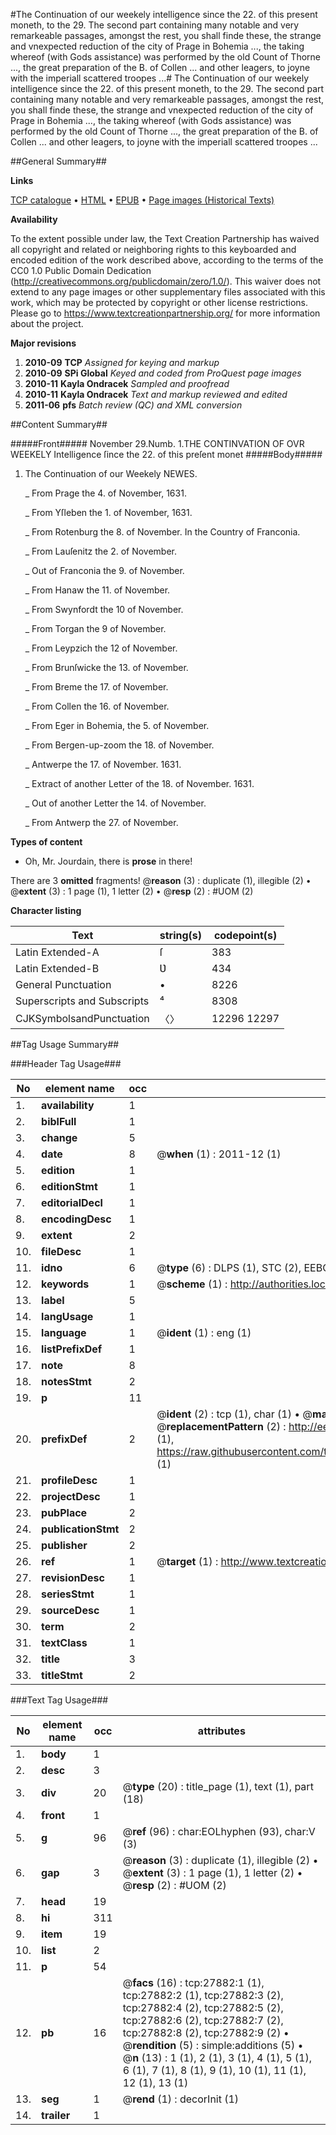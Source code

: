 #The Continuation of our weekely intelligence since the 22. of this present moneth, to the 29. The second part containing many notable and very remarkeable passages, amongst the rest, you shall finde these, the strange and vnexpected reduction of the city of Prage in Bohemia ..., the taking whereof (with Gods assistance) was performed by the old Count of Thorne ..., the great preparation of the B. of Collen ... and other leagers, to joyne with the imperiall scattered troopes ...#
The Continuation of our weekely intelligence since the 22. of this present moneth, to the 29. The second part containing many notable and very remarkeable passages, amongst the rest, you shall finde these, the strange and vnexpected reduction of the city of Prage in Bohemia ..., the taking whereof (with Gods assistance) was performed by the old Count of Thorne ..., the great preparation of the B. of Collen ... and other leagers, to joyne with the imperiall scattered troopes ...

##General Summary##

**Links**

[TCP catalogue](http://www.ota.ox.ac.uk/tcp/)  • 
[HTML](http://tei.it.ox.ac.uk/tcp/Texts-HTML/free/A08/A08147.html)  • 
[EPUB](http://tei.it.ox.ac.uk/tcp/Texts-EPUB/free/A08/A08147.epub) • 
[Page images (Historical Texts)](https://historicaltexts.jisc.ac.uk/eebo-25208454e)

**Availability**

To the extent possible under law, the Text Creation Partnership has waived all copyright and related or neighboring rights to this keyboarded and encoded edition of the work described above, according to the terms of the CC0 1.0 Public Domain Dedication (http://creativecommons.org/publicdomain/zero/1.0/). This waiver does not extend to any page images or other supplementary files associated with this work, which may be protected by copyright or other license restrictions. Please go to https://www.textcreationpartnership.org/ for more information about the project.

**Major revisions**

1. __2010-09__ __TCP__ *Assigned for keying and markup*
1. __2010-09__ __SPi Global__ *Keyed and coded from ProQuest page images*
1. __2010-11__ __Kayla Ondracek__ *Sampled and proofread*
1. __2010-11__ __Kayla Ondracek__ *Text and markup reviewed and edited*
1. __2011-06__ __pfs__ *Batch review (QC) and XML conversion*

##Content Summary##

#####Front#####
November 29.Numb. 1.THE CONTINVATION OF OVR WEEKELY Intelligence ſince the 22. of this preſent monet
#####Body#####

1. The Continuation of our Weekely NEWES.

    _ From Prage the 4. of November, 1631.

    _ From Yſleben the 1. of November, 1631.

    _ From Rotenburg the 8. of November. In the Country of Franconia.

    _ From Lauſenitz the 2. of November.

    _ Out of Franconia the 9. of November.

    _ From Hanaw the 11. of November.

    _ From Swynfordt the 10 of November.

    _ From Torgan the 9 of November.

    _ From Leypzich the 12 of November.

    _ From Brunſwicke the 13. of November.

    _ From Breme the 17. of November.

    _ From Collen the 16. of November.

    _ From Eger in Bohemia, the 5. of November.

    _ From Bergen-up-zoom the 18. of November.

    _ Antwerpe the 17. of November. 1631.

    _ Extract of another Letter of the 18. of November. 1631.

    _ Out of another Letter the 14. of November.

    _ From Antwerp the 27. of November.

**Types of content**

  * Oh, Mr. Jourdain, there is **prose** in there!

There are 3 **omitted** fragments! 
 @__reason__ (3) : duplicate (1), illegible (2)  •  @__extent__ (3) : 1 page (1), 1 letter (2)  •  @__resp__ (2) : #UOM (2)

**Character listing**


|Text|string(s)|codepoint(s)|
|---|---|---|
|Latin Extended-A|ſ|383|
|Latin Extended-B|Ʋ|434|
|General Punctuation|•|8226|
|Superscripts             and Subscripts|⁴|8308|
|CJKSymbolsandPunctuation|〈〉|12296 12297|

##Tag Usage Summary##

###Header Tag Usage###

|No|element name|occ|attributes|
|---|---|---|---|
|1.|__availability__|1||
|2.|__biblFull__|1||
|3.|__change__|5||
|4.|__date__|8| @__when__ (1) : 2011-12 (1)|
|5.|__edition__|1||
|6.|__editionStmt__|1||
|7.|__editorialDecl__|1||
|8.|__encodingDesc__|1||
|9.|__extent__|2||
|10.|__fileDesc__|1||
|11.|__idno__|6| @__type__ (6) : DLPS (1), STC (2), EEBO-CITATION (1), OCLC (1), VID (1)|
|12.|__keywords__|1| @__scheme__ (1) : http://authorities.loc.gov/ (1)|
|13.|__label__|5||
|14.|__langUsage__|1||
|15.|__language__|1| @__ident__ (1) : eng (1)|
|16.|__listPrefixDef__|1||
|17.|__note__|8||
|18.|__notesStmt__|2||
|19.|__p__|11||
|20.|__prefixDef__|2| @__ident__ (2) : tcp (1), char (1)  •  @__matchPattern__ (2) : ([0-9\-]+):([0-9IVX]+) (1), (.+) (1)  •  @__replacementPattern__ (2) : http://eebo.chadwyck.com/downloadtiff?vid=$1&page=$2 (1), https://raw.githubusercontent.com/textcreationpartnership/Texts/master/tcpchars.xml#$1 (1)|
|21.|__profileDesc__|1||
|22.|__projectDesc__|1||
|23.|__pubPlace__|2||
|24.|__publicationStmt__|2||
|25.|__publisher__|2||
|26.|__ref__|1| @__target__ (1) : http://www.textcreationpartnership.org/docs/. (1)|
|27.|__revisionDesc__|1||
|28.|__seriesStmt__|1||
|29.|__sourceDesc__|1||
|30.|__term__|2||
|31.|__textClass__|1||
|32.|__title__|3||
|33.|__titleStmt__|2||


###Text Tag Usage###

|No|element name|occ|attributes|
|---|---|---|---|
|1.|__body__|1||
|2.|__desc__|3||
|3.|__div__|20| @__type__ (20) : title_page (1), text (1), part (18)|
|4.|__front__|1||
|5.|__g__|96| @__ref__ (96) : char:EOLhyphen (93), char:V (3)|
|6.|__gap__|3| @__reason__ (3) : duplicate (1), illegible (2)  •  @__extent__ (3) : 1 page (1), 1 letter (2)  •  @__resp__ (2) : #UOM (2)|
|7.|__head__|19||
|8.|__hi__|311||
|9.|__item__|19||
|10.|__list__|2||
|11.|__p__|54||
|12.|__pb__|16| @__facs__ (16) : tcp:27882:1 (1), tcp:27882:2 (1), tcp:27882:3 (2), tcp:27882:4 (2), tcp:27882:5 (2), tcp:27882:6 (2), tcp:27882:7 (2), tcp:27882:8 (2), tcp:27882:9 (2)  •  @__rendition__ (5) : simple:additions (5)  •  @__n__ (13) : 1 (1), 2 (1), 3 (1), 4 (1), 5 (1), 6 (1), 7 (1), 8 (1), 9 (1), 10 (1), 11 (1), 12 (1), 13 (1)|
|13.|__seg__|1| @__rend__ (1) : decorInit (1)|
|14.|__trailer__|1||

